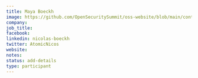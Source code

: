 ```yaml
---
title: Maya Boeckh
image: https://github.com/OpenSecuritySummit/oss-website/blob/main/content/participant/images/nicholasboekh.png?raw=true
company: 
job_title: 
facebook:
linkedin: nicolas-boeckh
twitter: AtomicNicos
website: 
notes:
status: add-details
type: participant
---
```



